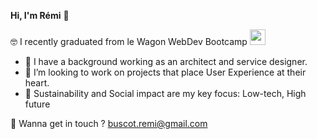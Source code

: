 **Hi, I'm Rémi** 👋   


🤓 I recently graduated from le Wagon WebDev Bootcamp  <img src="https://raw.githubusercontent.com/lewagon/fullstack-images/master/uikit/logo.png" width="25" height="25">

- 💬 I have a background working as an architect and service designer.  
- 👯 I’m looking to work on projects that place User Experience at their heart.  
- 🌱 Sustainability and Social impact are my key focus: Low-tech, High future 


📩 Wanna get in touch ? buscot.remi@gmail.com
